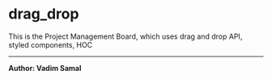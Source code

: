 # drag_drop
This is the Project Management Board, which uses drag and drop API, styled components, HOC

---
**Author: Vadim Samal**
